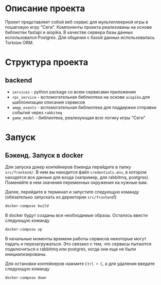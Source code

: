 # Описание проекта

Проект представляет собой веб сервис для мультиплеерной игры в пошаговую игру "Сеги". Компоненты проекта реализованы на основе
библиотек fastapi и aiopika. В качестве сервера базы данных использовался Postgres. Для общения с базой данных использовалась
Tortoise ORM.

# Структура проекта

## backend

* `services` - python package со всем сервисами приложения
* `rpc_service` - вспомогательная библиотека на основе `aiopika` для шаблонизации описания сервисов
* `amqp_events` - вспомогательная библиотека для поддержки отправки событий через `rabbitmq`
* `game_model` - библиотека, реализующая всю логику игры "Сеги"

# Запуск

## Бэкенд. Запуск в docker

Для запуска докер контейнеров бэкенда перейдите в папку `src/frontend/`. В нем вы находится файл `credentials.env`,
в котором находятся все данные для входа (например, для rabbitmq, postgres). Поменяйте в нем значения
переменных окружения на нужные вам.

Далее, перейдите в терминал и запустите следующую команду (обязательно запускать из дериктории `src/frontend`!)

```bash
docker-compose build
```

В docker будут созданы все необходимые образы. Осталось ввести следующую команду

```bash
docker-compose up
```

В начальные моменты времени работы сервисов некоторые могут падать и перезагружаться. Это связано с тем,
что сервисы пытаются подключиться к rabbitmq или postgres, когда они еще не были инициализированы.

Для остановки контейнеров нажмите `Ctrl + C`, а для удаления введите следующую команду

```bash
docker-compose down
```